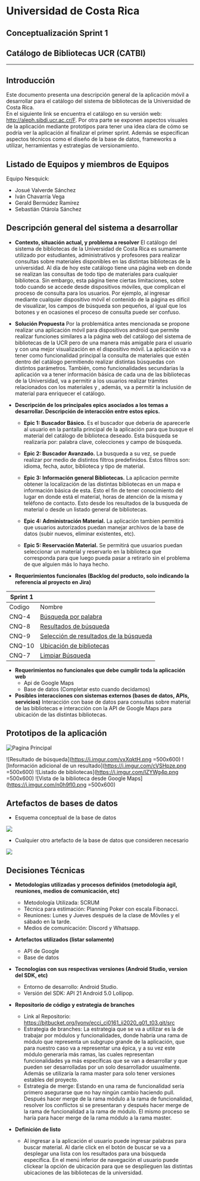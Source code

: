 # Universidad de Costa Rica

## Conceptualización Sprint 1

## Catálogo de Bibliotecas UCR (CATBI)


---

## Introducción
Este documento presenta una descripción general de la aplicación móvil a desarrollar para el catálogo del sistema de bibliotecas de la Universidad de Costa Rica.  
En el siguiente link se encuentra el catálogo en su versión web: http://aleph.sibdi.ucr.ac.cr/F. 
Por otra parte se exponen aspectos visuales de la aplicación mediante prototipos para tener una idea clara de cómo se podría ver la aplicación al finalizar el primer sprint. 
Además se especifican aspectos técnicos como el diseño de la base de datos, frameworks a utilizar, herramientas y estrategias de versionamiento.

## Listado de Equipos y miembros de Equipos
Equipo Nesquick:
* Josué Valverde Sánchez
* Iván Chavarría Vega
* Gerald Bermúdez Ramírez
* Sebastián Otárola Sánchez



## Descripción general del sistema a desarrollar

* **Contexto, situación actual, y problema a resolver**
El catálogo del sistema de bibliotecas de la Universidad de Costa Rica es sumamente utilizado por estudiantes, administrativos y profesores para realizar consultas sobre materiales disponibles en las distintas bibliotecas de la universidad.
Al día de hoy este catálogo tiene una página web en donde se realizan las consultas de todo tipo de materiales para cualquier biblioteca. Sin embargo, esta página tiene ciertas limitaciones, sobre todo cuando se accede desde dispositivos móviles, que complican el proceso de consulta para los usuarios. Por ejemplo, al ingresar mediante cualquier dispositivo móvil el contenido de la página es difícil de visualizar, los campos de búsqueda son pequeños, al igual que los botones y en ocasiones el proceso de consulta puede ser confuso.

- **Solución Propuesta**
Por la problemática antes mencionada se propone realizar una aplicación móvil para dispositivos android que permite realizar funciones similares a la página web del catálogo del sistema de bibliotecas de la UCR pero de una manera más amigable para el usuario y con una mejor visualización en el dispositivo móvil. La aplicación va a tener como funcionalidad principal la consulta de materiales que estén dentro del catálogo permitiendo realizar distintas búsquedas con distintos parámetros. También, como funcionalidades secundarias la aplicación va a tener información básica de cada una de las bibliotecas de la Universidad, va a permitir a los usuarios realizar trámites relacionados con los materiales y , además, va a permitir la inclusión de material para enriquecer el catálogo. 

* **Descripción de los principales epics asociados a los temas a desarrollar. Descripción de interacción entre estos epics.**

    * **Epic 1: Buscador Básico.** Es el buscador que deberia   de aparecerle al usuario en la pantalla principal de la aplicación para que busque el material del catálogo de biblioteca deseado. Esta búsqueda se realizaría por: palabra clave, colecciones  y campo de búsqueda.

    * **Epic 2: Buscador Avanzado.** La busqueda a su vez, se puede realizar por medio de distintos filtros predefinidos. Estos filtros son: idioma, fecha, autor, biblioteca y tipo de material.


    * **Epic 3: Información general Bibliotecas.** La aplicacion permite obtener la localización de las distintas bibliotecas en un mapa e información básica de esta. Esto el fin de tener conocimiento del lugar en donde está el material, horas de atención de la misma y teléfono de contacto. Esto desde los resultados de la busqueda de material o desde un listado general de bibliotecas.
     
    * **Epic 4: Administración Material.** La aplicación tambien permitirá que usuarios autorizados puedan manejar archivos de la base de datos (subir nuevos, eliminar existentes, etc). 
    
    * **Epic 5: Reservación Material.** Se permitirá que usuarios puedan seleccionar un materíal y reservarlo en la biblioteca que corresponda para que luego pueda pasar a retirarlo sin el problema de que alguien más lo haya hecho.
    
    
* **Requerimientos funcionales (Backlog del producto, solo indicando la referencia al proyecto en Jira)**


| Sprint 1 |   |
| -------- |----------------|
| Codigo   |   Nombre  |
| CNQ-4    |          [Búsqueda por palabra](http://10.1.4.22:8080/secure/RapidBoard.jspa?rapidView=36&projectKey=CNQ&view=planning&selectedIssue=CNQ-4)          |
| CNQ-8    |         [Resultados de búsqueda](http://10.1.4.22:8080/secure/RapidBoard.jspa?rapidView=36&projectKey=CNQ&view=planning&selectedIssue=CNQ-8)         |
| CNQ-9    | [Selección de resultados de la búsqueda](http://10.1.4.22:8080/secure/RapidBoard.jspa?rapidView=36&projectKey=CNQ&view=planning&selectedIssue=CNQ-9) |
| CNQ-10   |       [Ubicación de bibliotecas](http://10.1.4.22:8080/secure/RapidBoard.jspa?rapidView=36&projectKey=CNQ&view=planning&selectedIssue=CNQ-10)        |
| CNQ-7    |            [Limpiar Búsqueda](http://10.1.4.22:8080/secure/RapidBoard.jspa?rapidView=36&projectKey=CNQ&view=planning&selectedIssue=CNQ-7)            |
 

* **Requerimientos no funcionales que debe cumplir toda la aplicación web**
    * Api de Google Maps
    * Base de datos (Completar esto cuando decidamos)
* **Posibles interacciones con sistemas externos (bases de datos, APIs, servicios)**
Interacción con base de datos para consultas sobre material de las bibliotecas e interacción con la API de Google Maps para ubicación de las distintas bibliotecas.

## Prototipos de la aplicación
![Pagina Principal](https://i.imgur.com/c6li8hb.png)

![Resultado de búsqueda](https://i.imgur.com/vxXqktH.png =500x600)
![Información adicional de un resultado](https://i.imgur.com/cVSHpze.png =500x600)
![Listado de bibliotecas](https://i.imgur.com/IZYWg4p.png =500x600)
![Vista de la biblioteca desde Google Maps](https://i.imgur.com/n0h9fl0.png =500x600)



## Artefactos de bases de datos
* Esquema conceptual de la base de datos

![](https://i.imgur.com/F1Qj8bt.png)


* Cualquier otro artefacto de la base de datos que consideren necesario

![](https://i.imgur.com/OzsxAUe.png)


## Decisiones Técnicas
* **Metodologías utilizadas y procesos definidos (metodología ágil, reuniones, medios de comunicación, etc)**
    * Metodología Utilizada: SCRUM
    * Técnica para estimación: Planning Poker con escala Fibonacci.
    * Reuniones: Lunes y Jueves después de la clase de Móviles y el sábado en la tarde.
    * Medios de comunicación: Discord y Whatsapp.
* **Artefactos utilizados (listar solamente)**
    * API de Google
    * Base de datos
* **Tecnologías con sus respectivas versiones (Android Studio, version del SDK, etc)**
    * Entorno de desarrollo: Android Studio.
    * Versión del SDK: API 21 Android 5.0 Lollipop.
* **Repositorio de código y estrategia de branches**
    * Link al Repositorio: https://bitbucket.org/lyonv/ecci_ci0161_ii2020_g01_t03.git/src
    * Estrategia de branches: La estrategia que se va a utilizar es la de trabajar por módulos y funcionalidades, donde habría una rama de módulo que representa un subgrupo grande de la aplicación, que para nuestro caso va a representar una épica, y a su vez este módulo generaría más ramas, las cuales representan funcionalidades ya más específicas que se van a desarrollar y que pueden ser desarrolladas por un solo desarrollador usualmente. Además se utilizaría la rama master para solo tener versiones estables del proyecto.
    * Estrategia de merge: Estando en una rama de funcionalidad sería primero asegurarse que no hay ningún cambio haciendo pull. Después hacer merge de la rama módulo a la rama de funcionalidad, resolver los conflictos si se presentaran y después hacer merge de la rama de funcionalidad a la rama de módulo. El mismo proceso se haría para hacer merge de la rama módulo a la rama master.

* **Definición de listo**
    * Al ingresar a la aplicación el usuario puede ingresar palabras para buscar material. Al darle click en el botón de buscar se va a desplegar una lista con los resultados para una búsqueda específica. En el menú inferior de navegación  el usuario puede clickear la opción de ubicación para que se desplieguen las distintas ubicaciones de las bibliotecas de la universidad.
